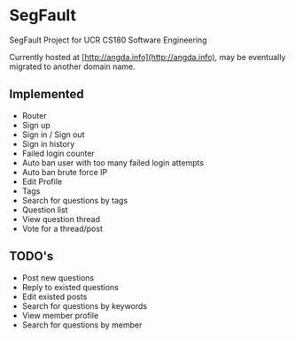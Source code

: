 # SegFault
SegFault Project for UCR CS180 Software Engineering


Currently hosted at [http://angda.info](http://angda.info), may be eventually migrated to another domain name.


## Implemented

* Router
* Sign up
* Sign in / Sign out
* Sign in history
* Failed login counter
* Auto ban user with too many failed login attempts
* Auto ban brute force IP
* Edit Profile
* Tags
* Search for questions by tags
* Question list
* View question thread
* Vote for a thread/post

## TODO's

* Post new questions
* Reply to existed questions
* Edit existed posts
* Search for questions by keywords
* View member profile
* Search for questions by member
